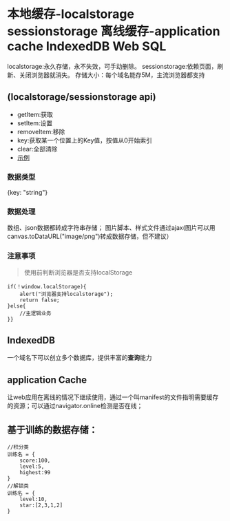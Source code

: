 # 本地缓存-localstorage sessionstorage 离线缓存-application cache IndexedDB Web SQL

localstorage:永久存储，永不失效，可手动删除。
sessionstorage:依赖页面，刷新、关闭浏览器就消失。
存储大小：每个域名能存5M，主流浏览器都支持

## (localstorage/sessionstorage api)
* getItem:获取
* setItem:设置
* removeItem:移除
* key:获取某一个位置上的Key值，按值从0开始索引
* clear:全部清除
* [示例](index.html)

### 数据类型
{key: "string"}
### 数据处理
数组、json数据都转成字符串存储；
图片脚本、样式文件通过ajax(图片可以用canvas.toDataURL("image/png")转成数据存储，但不建议）
### 注意事项
> 使用前判断浏览器是否支持localStorage
``` 
if(！window.localStorage){
    alert("浏览器支持localstorage");
    return false;
}else{
    //主逻辑业务
}}
```

## IndexedDB
一个域名下可以创立多个数据库，提供丰富的**查询**能力
## application Cache
让web应用在离线的情况下继续使用，通过一个叫manifest的文件指明需要缓存的资源；可以通过navigator.online检测是否在线；


## 基于训练的数据存储：
```
//积分类
训练名 = {
    score:100,
    level:5,
    highest:99
}
//解锁类
训练名 = {
    level:10,
    star:[2,3,1,2]
}
```

